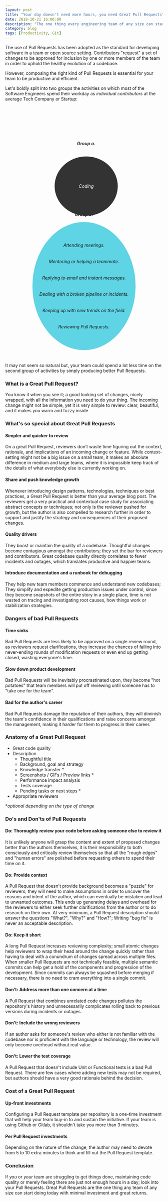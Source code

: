 ```yaml
---
layout: post
title: "Your day doesn't need more hours, you need Great Pull Requests"
date: 2018-10-21 16:00:00
description: "The one thing every engineering team of any size can start doing today with minimal investment and great productivity returns."
category: blog
tags: [Productivity, Git]
---
```


The use of Pull Requests has been adopted as the standard for developing software in a team or open source setting. Contributors "request" a set of changes to be approved for inclusion by one or more members of the team in order to uphold the healthy evolution of a codebase.

However, composing the right kind of Pull Requests is essential for your team to be productive and efficient.

Let's boldly split into two groups the activities on which most of the Software Engineers spend their workday as *individual contributors* at the average Tech Company or Startup:

<style>
    .diagram ul {
        display: block;
        font-style: italic;
        margin: 20px 0;
    }
    .group-heading {
        font-weight: bold;
        display: block;
    }

    @media (min-width: 663px) {
        .diagram {
            text-align: center;
            margin-bottom: 40px;
            margin-top: 80px;
        }
        .diagram ul {
            position: relative;
            list-style: none;
            border-radius: 50%;
            display: inline-block;
        }
        .diagram ul.group-a {
            background: #333;
            color: #fff;
            padding: 86px 77px;
            margin-top: 95px;
            margin-right: -14px;
            vertical-align: top;
        }
        .diagram ul.group-b {
            background: rgba(77, 208, 225, .9);
            padding: 48px 22px;
            margin: 0;
            line-height: 52px;
        }
        .group-heading {
            position: absolute;
            top: -50px;
            color: #333;
            width: 100%;
            left: 0;
        }
    }
</style>
<div class="diagram">
    <ul class="group-a">
        <li class="group-heading">Group a.</li>
        <li>Coding</li>
    </ul>
    <ul class="group-b">
        <li class="group-heading">Group b.</li>
        <li>Attending meetings.</li>
        <li>Mentoring or helping a teammate.</li>
        <li>Replying to email and instant messages.</li>
        <li>Dealing with a broken pipeline or incidents.</li>
        <li>Keeping up with new trends on the field.</li>
        <li>Reviewing Pull Requests.</li>
    </ul>
</div>

It may not seem so natural but, your team could spend a lot less time on the second group of activities by simply producing better Pull Requests.

### What is a Great Pull Request?
You know it when you see it; a good looking set of changes, nicely wrapped, with all the information you need to do your thing. The incoming change might not be simple, yet it is very simple to review: clear, beautiful, and it makes you warm and fuzzy inside

### What's so special about Great Pull Requests

#### Simpler and quicker to review
On a great Pull Request, reviewers don’t waste time figuring out the context, rationale, and implications of an incoming change or feature. While context-setting might not be a big issue on a small team, it makes an absolute difference in medium and large teams, where it is impossible keep track of the details of what everybody else is currently working on.

#### Share and push knowledge growth
Whenever introducing design patterns, technologies, techniques or best practices, a Great Pull Request is better than your average blog post. The reviewers get a very practical and contextual case study for associating abstract concepts or techniques; not only is the reviewer pushed for growth, but the author is also compelled to research further in order to support and justify the strategy and consequences of their proposed changes.

#### Quality drivers
They boost or maintain the quality of a codebase. Thoughtful changes become contagious amongst the contributors; they set the bar for reviewers and contributors. Great codebase quality directly correlates to fewer incidents and outages, which translates productive and happier teams.

#### Introduce documentation and a runbook for debugging
They help new team members commence and understand new codebases;  They simplify and expedite getting production issues under control, since they become snapshots of the entire story in a single place, time is not wasted on tracing and investigating root causes, how things work or stabilization strategies.

### Dangers of bad Pull Requests

#### Time sinks
Bad Pull Requests are less likely to be approved on a single review round, as reviewers request clarifications, they increase the chances of falling into never-ending rounds of modification requests or even end up getting closed, wasting everyone's time.

#### Slow down product development
Bad Pull Requests will be inevitably procrastinated upon, they become "hot potatoes" that team members will put off reviewing until someone has to "take one for the team".

#### Bad for the author's career
Bad Pull Requests damage the reputation of their authors, they will diminish the team's confidence in their qualifications and raise concerns amongst the management, making it harder for them to progress in their career.

### Anatomy of a Great Pull Request
- Great code quality
- Description
    - Thoughtful title
    - Background, goal and strategy
    - Knowledge transfer *
    - Screenshots / GIFs / Preview links *
    - Performance impact analysis
    - Tests coverage
    - Pending tasks or next steps *
- Appropriate reviewers  

 **optional depending on the type of change*

### Do's and Don'ts of Pull Requests

#### Do: Thoroughly review your code before asking someone else to review it
It is unlikely anyone will grasp the content and extent of proposed changes better than the authors themselves, it is their responsibility to both consciously and critically review themselves so that all the "rough edges" and "human errors" are polished before requesting others to spend their time on it.

#### Do: Provide context
A Pull Request that doesn't provide background becomes a "puzzle" for reviewers; they will need to make assumptions in order to uncover the reasons and intent of the author, which can eventually be mistaken and lead to unwanted outcomes. This ends up generating delays and overhead for the reviewers to either seek further clarifications from the author or to do research on their own. At very minimum, a Pull Request description should answer the questions "What?", "Why?" and "How?";  Writing "bug fix" is never an acceptable description.

#### Do: Keep it short
A long Pull Request increases reviewing complexity; small atomic changes help reviewers to wrap their head around the change quickly rather than having to deal with a conundrum of changes spread across multiple files. When smaller Pull Requests are not technically feasible, multiple semantic commits can help get a hold of the components and progression of the development. Since commits can always be squashed before merging if necessary, there is no need to cram everything into a single commit.

#### Don't: Address more than one concern at a time
A Pull Request that combines unrelated code changes pollutes the repository's history and unnecessarily complicates rolling back to previous versions during incidents or outages.

#### Don't: Include the wrong reviewers
If an author asks for someone's review who either is not familiar with the codebase nor is proficient with the language or technology, the review will only become overhead without real value.

#### Don't: Lower the test coverage
A Pull Request that doesn't include Unit or Functional tests is a bad Pull Request. There are few cases where adding new tests may not be required, but authors should have a very good rationale behind the decision.

### Cost of a Great Pull Request

#### Up-front investments
Configuring a Pull Request template per repository is a one-time investment that will help your team buy-in to and sustain the initiative. If your team is using Github or Gitlab, it shouldn't take you more than 3 minutes.

#### Per Pull Request investments
Depending on the nature of the change, the author may need to devote from  5 to 10 extra minutes to think and fill out the Pull Request template. 

### Conclusion
If *you* or *your* team are struggling to get things done, maintaining code quality or merely feeling there are just not enough hours in a day; look into your Pull Requests. Great Pull Requests are the one thing any team of any size can start doing today with minimal investment and great returns.